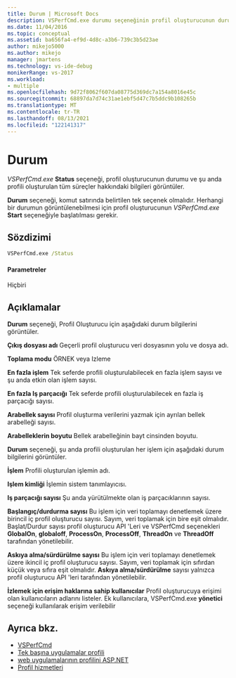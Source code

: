 ```yaml
---
title: Durum | Microsoft Docs
description: VSPerfCmd.exe durumu seçeneğinin profil oluşturucunun durumu ve şu anda profili oluşturulan tüm süreçler hakkındaki bilgileri nasıl görüntülediğini öğrenin.
ms.date: 11/04/2016
ms.topic: conceptual
ms.assetid: ba656fa4-ef9d-4d8c-a3b6-739c3b5d23ae
author: mikejo5000
ms.author: mikejo
manager: jmartens
ms.technology: vs-ide-debug
monikerRange: vs-2017
ms.workload:
- multiple
ms.openlocfilehash: 9d72f8062f607da08775d369dc7a154a8016e45c
ms.sourcegitcommit: 68897da7d74c31ae1ebf5d47c7b5ddc9b108265b
ms.translationtype: MT
ms.contentlocale: tr-TR
ms.lasthandoff: 08/13/2021
ms.locfileid: "122141317"
---
```

# <a name="status"></a>Durum
*VSPerfCmd.exe* **Status** seçeneği, profil oluşturucunun durumu ve şu anda profili oluşturulan tüm süreçler hakkındaki bilgileri görüntüler.

 **Durum** seçeneği, komut satırında belirtilen tek seçenek olmalıdır. Herhangi bir durumun görüntülenebilmesi için profil oluşturucunun *VSPerfCmd.exe* **Start** seçeneğiyle başlatılması gerekir.

## <a name="syntax"></a>Sözdizimi

```cmd
VSPerfCmd.exe /Status
```

#### <a name="parameters"></a>Parametreler
 Hiçbiri

## <a name="remarks"></a>Açıklamalar
 **Durum** seçeneği, Profil Oluşturucu için aşağıdaki durum bilgilerini görüntüler.

 **Çıkış dosyası adı** Geçerli profil oluşturucu veri dosyasının yolu ve dosya adı.

 **Toplama modu** ÖRNEK veya Izleme

 **En fazla işlem** Tek seferde profili oluşturulabilecek en fazla işlem sayısı ve şu anda etkin olan işlem sayısı.

 **En fazla Iş parçacığı** Tek seferde profili oluşturulabilecek en fazla iş parçacığı sayısı.

 **Arabellek sayısı** Profil oluşturma verilerini yazmak için ayrılan bellek arabelleği sayısı.

 **Arabelleklerin boyutu** Bellek arabelleğinin bayt cinsinden boyutu.

 **Durum** seçeneği, şu anda profili oluşturulan her işlem için aşağıdaki durum bilgilerini görüntüler.

 **İşlem** Profili oluşturulan işlemin adı.

 **Işlem kimliği** İşlemin sistem tanımlayıcısı.

 **Iş parçacığı sayısı** Şu anda yürütülmekte olan iş parçacıklarının sayısı.

 **Başlangıç/durdurma sayısı** Bu işlem için veri toplamayı denetlemek üzere birincil iç profil oluşturucu sayısı. Sayım, veri toplamak için bire eşit olmalıdır. Başlat/Durdur sayısı profil oluşturucu API 'Leri ve VSPerfCmd seçenekleri **GlobalOn**, **globaloff**, **ProcessOn**, **ProcessOff**, **ThreadOn** ve **ThreadOff** tarafından yönetilebilir.

 **Askıya alma/sürdürülme sayısı** Bu işlem için veri toplamayı denetlemek üzere ikincil iç profil oluşturucu sayısı. Sayım, veri toplamak için sıfırdan küçük veya sıfıra eşit olmalıdır. **Askıya alma/sürdürülme** sayısı yalnızca profil oluşturucu API 'leri tarafından yönetilebilir.

 **İzlemek için erişim haklarına sahip kullanıcılar** Profil oluşturucuya erişimi olan kullanıcıların adlarını listeler. Ek kullanıcılara, VSPerfCmd.exe **yönetici** seçeneği kullanılarak erişim verilebilir

## <a name="see-also"></a>Ayrıca bkz.
- [VSPerfCmd](../profiling/vsperfcmd.md)
- [Tek başına uygulamalar profili](../profiling/command-line-profiling-of-stand-alone-applications.md)
- [web uygulamalarının profilini ASP.NET](../profiling/command-line-profiling-of-aspnet-web-applications.md)
- [Profil hizmetleri](../profiling/command-line-profiling-of-services.md)
